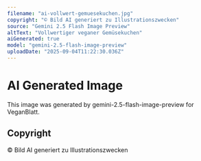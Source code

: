 ```yaml
---
filename: "ai-vollwert-gemuesekuchen.jpg"
copyright: "© Bild AI generiert zu Illustrationszwecken"
source: "Gemini 2.5 Flash Image Preview"
altText: "Vollwertiger veganer Gemüsekuchen"
aiGenerated: true
model: "gemini-2.5-flash-image-preview"
uploadDate: "2025-09-04T11:22:30.036Z"
---
```


# AI Generated Image

This image was generated by gemini-2.5-flash-image-preview for VeganBlatt.

## Copyright
© Bild AI generiert zu Illustrationszwecken
